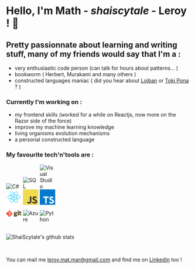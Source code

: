 # Hello, I'm Math - _shaiscytale_ - Leroy ! 👋

## Pretty passionnate about learning and writing stuff, many of my friends would say that I'm a :
- very enthusiastic code person (can talk for hours about patterns... )
- bookworm ( Herbert, Murakami and many others )
- constructed languages maniac ( did you hear about [Lojban](https://en.wikipedia.org/wiki/Lojban) or [Toki Pona](https://en.wikipedia.org/wiki/Toki_Pona) ? )


### Currently I'm working on :
- my frontend skills (worked for a while on Reactjs, now more on the Razor side of the force)
- improve my machine learning knowledge
- living organisms evolution mechanisms
- a personal constructed language

### My favourite tech'n'tools are :

<div style="display: block">
  <img alt="C#" width="42px" src="https://upload.wikimedia.org/wikipedia/commons/thumb/0/0d/C_Sharp_wordmark.svg/131px-C_Sharp_wordmark.svg.png" style="display: inline-block" />
  <img alt="SQL" width="42px" src="https://uploads.toptal.io/blog/category/logo/43/mssql.png" style="display: inline-block" />
  <img alt="Visual Studio" width="42px" src="https://vignette.wikia.nocookie.net/logopedia/images/a/a9/Vs-for-mac-logo-caption2.png/revision/latest/scale-to-width-down/180?cb=20170908004432" style="display: inline-block" />
</div>
<div style="display: block">
  <img alt="React" width="42px" src="https://raw.githubusercontent.com/github/explore/80688e429a7d4ef2fca1e82350fe8e3517d3494d/topics/react/react.png" style="display: inline-block" />
  <img alt="JavaScript" width="42px" src="https://raw.githubusercontent.com/github/explore/80688e429a7d4ef2fca1e82350fe8e3517d3494d/topics/javascript/javascript.png" style="display: inline-block" />
  <img alt="TypeScript" width="42px" src="https://raw.githubusercontent.com/github/explore/80688e429a7d4ef2fca1e82350fe8e3517d3494d/topics/typescript/typescript.png" style="display: inline-block" />
</div>
<div style="display: block">
  <img alt="Git" width="42px" src="https://raw.githubusercontent.com/github/explore/80688e429a7d4ef2fca1e82350fe8e3517d3494d/topics/git/git.png" style="display: inline-block" />
  <img alt="Azure" width="42px" src="https://simpleicons.org/icons/microsoftazure.svg" style="display: inline-block" />
  <img alt="Python" width="42px" src="https://cdn4.iconfinder.com/data/icons/logos-and-brands/512/267_Python_logo-512.png" style="display: inline-block" />
</div>

<br />

![ShaiScytale's github stats](https://github-readme-stats.vercel.app/api/top-langs/?username=shaiscytale&show_icons=true&theme=synthwave)

<br />

You can mail me [leroy.mat.mar@gmail.com](mailto:leroy.mat.mar@gmail.com "Send me a mail !") and find me on [LinkedIn](https://www.linkedin.com/in/math-leroy-scytale "Go to Math Leroy LinkedIn profile !") too !
<!--
**shaiscytale/shaiscytale** is a ✨ _special_ ✨ repository because its `README.md` (this file) appears on your GitHub profile.

Here are some ideas to get you started:

- 🔭 I’m currently working on ...
- 🌱 I’m currently learning ...
- 👯 I’m looking to collaborate on ...
- 🤔 I’m looking for help with ...
- 💬 Ask me about ...
- 📫 How to reach me: ...
- 😄 Pronouns: ...
- ⚡ Fun fact: ...
-->
